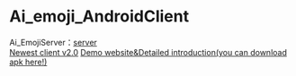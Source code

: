 # Ai_emoji_AndroidClient
Ai_EmojiServer：[server](https://github.com/GGADprogrammer/Ai_Emoji_Paste_Based_on_Baidu_Face_Detect_Server)  
[Newest client v2.0](https://github.com/GGADprogrammer/Ai_emoji_AndroidClient_V2.0)
[Demo website&Detailed introduction(you can download apk here!)](http://212.64.48.72/)  
